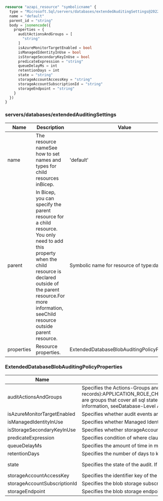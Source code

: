 ```terraform
resource "azapi_resource" "symbolicname" {
  type = "Microsoft.Sql/servers/databases/extendedAuditingSettings@2022-05-01-preview"
  name = "default"
  parent_id = "string"
  body = jsonencode({
    properties = {
      auditActionsAndGroups = [
        "string"
      ]
      isAzureMonitorTargetEnabled = bool
      isManagedIdentityInUse = bool
      isStorageSecondaryKeyInUse = bool
      predicateExpression = "string"
      queueDelayMs = int
      retentionDays = int
      state = "string"
      storageAccountAccessKey = "string"
      storageAccountSubscriptionId = "string"
      storageEndpoint = "string"
    }
  })
}

```

### servers/databases/extendedAuditingSettings

| Name | Description | Value |
|-|-|-|
| name | The resource nameSee how to set names and types for child resources inBicep. | 'default' |
| parent | In Bicep, you can specify the parent resource for a child resource. You only need to add this property when the child resource is declared outside of the parent resource.For more information, seeChild resource outside parent resource. | Symbolic name for resource of type:databases |
| properties | Resource properties. | ExtendedDatabaseBlobAuditingPolicyProperties |


### ExtendedDatabaseBlobAuditingPolicyProperties

| Name | Description | Value |
|-|-|-|
| auditActionsAndGroups | Specifies the Actions-Groups and Actions to audit.The recommended set of action groups to use is the following combination - this will audit all the queries and stored procedures executed against the database, as well as successful and failed logins:BATCH_COMPLETED_GROUP,SUCCESSFUL_DATABASE_AUTHENTICATION_GROUP,FAILED_DATABASE_AUTHENTICATION_GROUP.This above combination is also the set that is configured by default when enabling auditing from the Azure portal.The supported action groups to audit are (note: choose only specific groups that cover your auditing needs. Using unnecessary groups could lead to very large quantities of audit records):APPLICATION_ROLE_CHANGE_PASSWORD_GROUPBACKUP_RESTORE_GROUPDATABASE_LOGOUT_GROUPDATABASE_OBJECT_CHANGE_GROUPDATABASE_OBJECT_OWNERSHIP_CHANGE_GROUPDATABASE_OBJECT_PERMISSION_CHANGE_GROUPDATABASE_OPERATION_GROUPDATABASE_PERMISSION_CHANGE_GROUPDATABASE_PRINCIPAL_CHANGE_GROUPDATABASE_PRINCIPAL_IMPERSONATION_GROUPDATABASE_ROLE_MEMBER_CHANGE_GROUPFAILED_DATABASE_AUTHENTICATION_GROUPSCHEMA_OBJECT_ACCESS_GROUPSCHEMA_OBJECT_CHANGE_GROUPSCHEMA_OBJECT_OWNERSHIP_CHANGE_GROUPSCHEMA_OBJECT_PERMISSION_CHANGE_GROUPSUCCESSFUL_DATABASE_AUTHENTICATION_GROUPUSER_CHANGE_PASSWORD_GROUPBATCH_STARTED_GROUPBATCH_COMPLETED_GROUPDBCC_GROUPDATABASE_OWNERSHIP_CHANGE_GROUPDATABASE_CHANGE_GROUPLEDGER_OPERATION_GROUPThese are groups that cover all sql statements and stored procedures executed against the database, and should not be used in combination with other groups as this will result in duplicate audit logs.For more information, seeDatabase-Level Audit Action Groups.For Database auditing policy, specific Actions can also be specified (note that Actions cannot be specified for Server auditing policy). The supported actions to audit are:SELECTUPDATEINSERTDELETEEXECUTERECEIVEREFERENCESThe general form for defining an action to be audited is:{action} ON {object} BY {principal}Note that {object} in the above format can refer to an object like a table, view, or stored procedure, or an entire database or schema. For the latter cases, the forms DATABASE::{db_name} and SCHEMA::{schema_name} are used, respectively.For example:SELECT on dbo.myTable by publicSELECT on DATABASE::myDatabase by publicSELECT on SCHEMA::mySchema by publicFor more information, seeDatabase-Level Audit Actions | string[] |
| isAzureMonitorTargetEnabled | Specifies whether audit events are sent to Azure Monitor.In order to send the events to Azure Monitor, specify 'State' as 'Enabled' and 'IsAzureMonitorTargetEnabled' as true.When using REST API to configure auditing, Diagnostic Settings with 'SQLSecurityAuditEvents' diagnostic logs category on the database should be also created.Note that for server level audit you should use the 'master' database as {databaseName}.Diagnostic Settings URI format:PUThttps://management.azure.com/subscriptions/{subscriptionId}/resourceGroups/{resourceGroup}/providers/Microsoft.Sql/servers/{serverName}/databases/{databaseName}/providers/microsoft.insights/diagnosticSettings/{settingsName}?api-version=2017-05-01-previewFor more information, seeDiagnostic Settings REST APIorDiagnostic Settings PowerShell | bool |
| isManagedIdentityInUse | Specifies whether Managed Identity is used to access blob storage | bool |
| isStorageSecondaryKeyInUse | Specifies whether storageAccountAccessKey value is the storage's secondary key. | bool |
| predicateExpression | Specifies condition of where clause when creating an audit. | string |
| queueDelayMs | Specifies the amount of time in milliseconds that can elapse before audit actions are forced to be processed.The default minimum value is 1000 (1 second). The maximum is 2,147,483,647. | int |
| retentionDays | Specifies the number of days to keep in the audit logs in the storage account. | int |
| state | Specifies the state of the audit. If state is Enabled, storageEndpoint or isAzureMonitorTargetEnabled are required. | 'Disabled''Enabled' (required) |
| storageAccountAccessKey | Specifies the identifier key of the auditing storage account.If state is Enabled and storageEndpoint is specified, not specifying the storageAccountAccessKey will use SQL server system-assigned managed identity to access the storage.Prerequisites for using managed identity authentication:1. Assign SQL Server a system-assigned managed identity in Azure Active Directory (AAD).2. Grant SQL Server identity access to the storage account by adding 'Storage Blob Data Contributor' RBAC role to the server identity.For more information, seeAuditing to storage using Managed Identity authentication | string |
| storageAccountSubscriptionId | Specifies the blob storage subscription Id. | string |
| storageEndpoint | Specifies the blob storage endpoint (e.g.https://MyAccount.blob.core.windows.net). If state is Enabled, storageEndpoint or isAzureMonitorTargetEnabled is required. | string |


